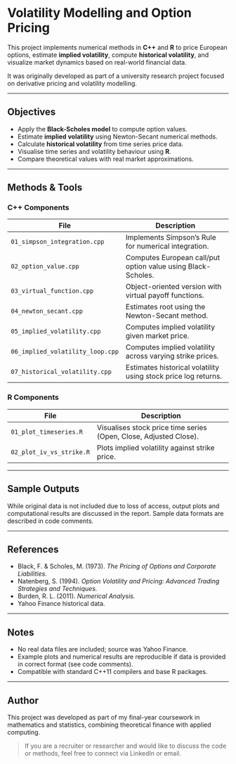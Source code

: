 # Volatility Modelling and Option Pricing

This project implements numerical methods in **C++** and **R** to price European options, estimate **implied volatility**, compute **historical volatility**, and visualize market dynamics based on real-world financial data.

It was originally developed as part of a university research project focused on derivative pricing and volatility modelling.

---

## Objectives

- Apply the **Black-Scholes model** to compute option values.
- Estimate **implied volatility** using Newton-Secant numerical methods.
- Calculate **historical volatility** from time series price data.
- Visualise time series and volatility behaviour using **R**.
- Compare theoretical values with real market approximations.

---

## Methods & Tools

### C++ Components

| File | Description |
|------|-------------|
| `01_simpson_integration.cpp` | Implements Simpson’s Rule for numerical integration. |
| `02_option_value.cpp` | Computes European call/put option value using Black-Scholes. |
| `03_virtual_function.cpp` | Object-oriented version with virtual payoff functions. |
| `04_newton_secant.cpp` | Estimates root using the Newton-Secant method. |
| `05_implied_volatility.cpp` | Computes implied volatility given market price. |
| `06_implied_volatility_loop.cpp` | Computes implied volatility across varying strike prices. |
| `07_historical_volatility.cpp` | Estimates historical volatility using stock price log returns. |

### R Components

| File | Description |
|------|-------------|
| `01_plot_timeseries.R` | Visualises stock price time series (Open, Close, Adjusted Close). |
| `02_plot_iv_vs_strike.R` | Plots implied volatility against strike price. |

---

## Sample Outputs

While original data is not included due to loss of access, output plots and computational results are discussed in the report. Sample data formats are described in code comments.

---


## References

- Black, F. & Scholes, M. (1973). *The Pricing of Options and Corporate Liabilities.*
- Natenberg, S. (1994). *Option Volatility and Pricing: Advanced Trading Strategies and Techniques.*
- Burden, R. L. (2011). *Numerical Analysis.*
- Yahoo Finance historical data.

---

## Notes

- No real data files are included; source was Yahoo Finance.
- Example plots and numerical results are reproducible if data is provided in correct format (see code comments).
- Compatible with standard C++11 compilers and base R packages.

---

## Author

This project was developed as part of my final-year coursework in mathematics and statistics, combining theoretical finance with applied computing.

> If you are a recruiter or researcher and would like to discuss the code or methods, feel free to connect via LinkedIn or email.

